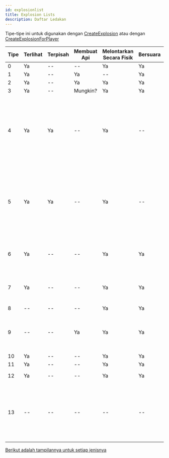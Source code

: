 ```yaml
---
id: explosionlist
title: Explosion Lists
description: Daftar Ledakan
---
```


Tipe-tipe ini untuk digunakan dengan [CreateExplosion](../functions/CreateExplosion) atau dengan [CreateExplosionForPlayer](../functions/CreateExplosionForPlayer)

| Tipe | Terlihat | Terpisah | Membuat Api | Melontarkan Secara Fisik | Bersuara | Kekhususan                                                                                                    | Rentang      |
| ---- | -------- | -------- | ----------- | ------------------------ | -------- | ------------------------------------------------------------------------------------------------------------- | ------------ |
| 0    | Ya       | --       | --          | Ya                       | Ya       | Normal                                                                                                        | Besar        |
| 1    | Ya       | --       | Ya          | --                       | Ya       | Normal                                                                                                        | Normal       |
| 2    | Ya       | --       | Ya          | Ya                       | Ya       | Normal                                                                                                        | Besar        |
| 3    | Ya       | --       | Mungkin?    | Ya                       | Ya       | Normal                                                                                                        | Besar        |
| 4    | Ya       | Ya       | --          | Ya                       | --       | Ledakan yang tidak biasa, menghasilkan hanya ledakan efek bakar dan melontarkan apapun, TIDAK ADA EFEK SUARA. | Normal       |
| 5    | Ya       | Ya       | --          | Ya                       | --       | Ledakan yang tidak biasa, menghasilkan hanya ledakan efek bakar dan melontarkan apapun, TIDAK ADA EFEK SUARA. | Normal       |
| 6    | Ya       | --       | --          | Ya                       | Ya       | Adanya ledakan kemerahan setelah meledak                                                                      | Sangat Besar |
| 7    | Ya       | --       | --          | Ya                       | Ya       | Adanya ledakan kemerahan setelah meledak                                                                      | Besar        |
| 8    | --       | --       | --          | Ya                       | Ya       | Tidak terlihat                                                                                                | Normal       |
| 9    | --       | --       | Ya          | Ya                       | Ya       | Menciptakan api di tanah, maka ledakan terdengar, tapi tidak terlihat.                                        | Normal       |
| 10   | Ya       | --       | --          | Ya                       | Ya       | Normal                                                                                                        | Besar        |
| 11   | Ya       | --       | --          | Ya                       | Ya       | Normal                                                                                                        | Kecil        |
| 12   | Ya       | --       | --          | Ya                       | Ya       | Sangat kecil                                                                                                  | Sangat Kecil |
| 13   | --       | --       | --          | --                       | --       | Hanya menghasilkan efek hitam bekas terbakar di tanah, tidak menimbulkan kerusakan apapun.                    | Besar        |

[Berikut adalah tampilannya untuk setiap jenisnya](http://weedarr.wikidot.com/explosion)
